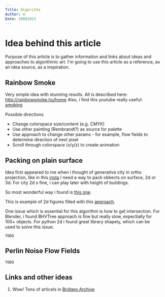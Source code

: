 ```yaml
---
Title: Algoritms
Author: m
Date: 26082023
---
```


# Idea behind this article

Purpose of this article is to gather information and links about ideas and approaches to  algorithmic art. I'm going to use this article as a reference, as an idea source, as a inspiration.

## Rainbow Smoke

Very simple idea with stunning results.
All is described here: http://rainbowsmoke.hu/home
Also, i find this youtube really useful: [smoking](https://www.youtube.com/watch?v=dVQDYne8Bkc)

Possible directions

- Change colorspace size/content (e.g. CMYK)
- Use other painting (Rembrandt?) as source for palette
- Use approach to change other params - for example, flow fields to determine direction of next pixel
- Scroll through colorspace (x/y/z) to create animation

## Packing on plain surface

Idea first appeared to me when i thought of generative city in ortho projection, like in this [insta](https://www.instagram.com/idflood/)
I need a way to pack obkects on surface, 2d or 3d. For city 2d s fine, i can play later with height of buildings.

So most wonderful way i found is [this one](https://paulbourke.net/fractals/randomtile/).

This is example of 2d figures filled with this [approach](https://paulbourke.net/fractals/randomtile/statistical_geometry_examples.pdf).

One issue which is essential for this algorithm is how to get intersection. For Blender, i found BHVTree approach is fine but really slow, expectially for 100+ objects.
For python 2d i found great library shapely, which can be used to solve this issue.

```
TODO
```

## Perlin Noise Flow Fields

```
TODO
```


## Links and other ideas

1. Wow! Tons of articels in [Bridges Archive](https://archive.bridgesmathart.org/#gsc.tab=0)
